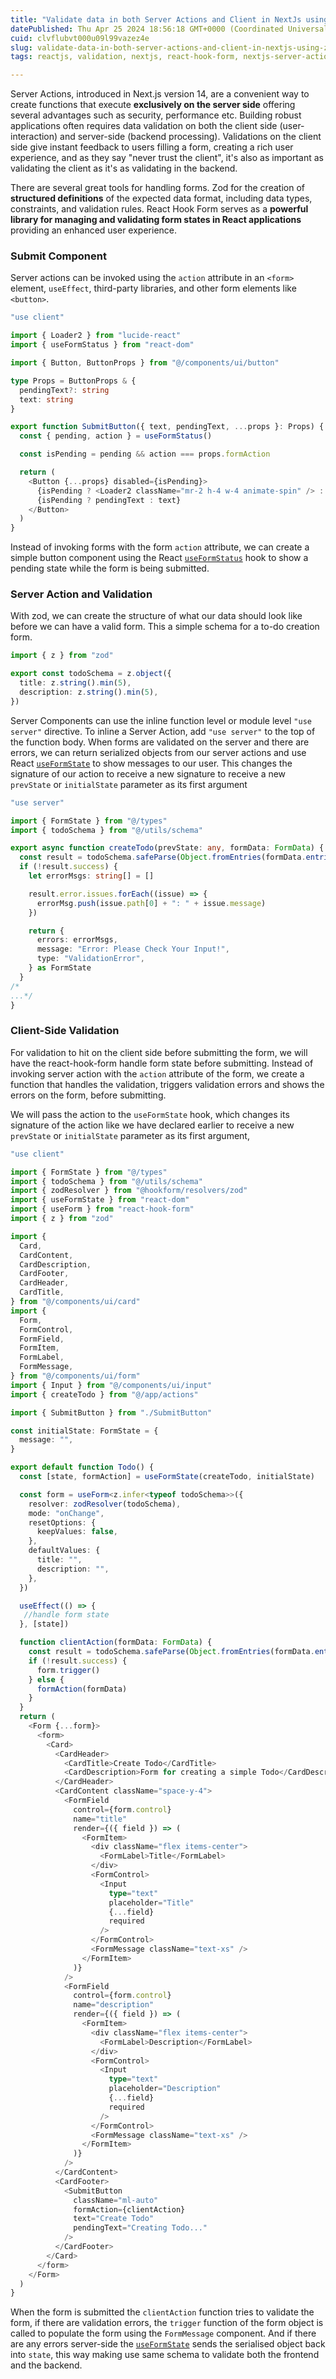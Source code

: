 ```yaml
---
title: "Validate data in both Server Actions and Client in NextJs using Zod and React-Hook-Forms"
datePublished: Thu Apr 25 2024 18:56:18 GMT+0000 (Coordinated Universal Time)
cuid: clvflubvt000u09l99vazez4e
slug: validate-data-in-both-server-actions-and-client-in-nextjs-using-zod-and-react-hook-forms
tags: reactjs, validation, nextjs, react-hook-form, nextjs-server-actions

---
```


Server Actions, introduced in Next.js version 14, are a convenient way to create functions that execute **exclusively on the server side** offering several advantages such as security, performance etc. Building robust applications often requires data validation on both the client side (user-interaction) and server-side (backend processing). Validations on the client side give instant feedback to users filling a form, creating a rich user experience, and as they say "never trust the client", it's also as important as validating the client as it's as validating in the backend.

There are several great tools for handling forms. Zod for the creation of **structured definitions** of the expected data format, including data types, constraints, and validation rules. React Hook Form serves as a **powerful library for managing and validating form states in React applications** providing an enhanced user experience.

### Submit Component

Server actions can be invoked using the `action` attribute in an `<form>` element, `useEffect`, third-party libraries, and other form elements like `<button>`.

```typescript
"use client"

import { Loader2 } from "lucide-react"
import { useFormStatus } from "react-dom"

import { Button, ButtonProps } from "@/components/ui/button"

type Props = ButtonProps & {
  pendingText?: string
  text: string
}

export function SubmitButton({ text, pendingText, ...props }: Props) {
  const { pending, action } = useFormStatus()

  const isPending = pending && action === props.formAction

  return (
    <Button {...props} disabled={isPending}>
      {isPending ? <Loader2 className="mr-2 h-4 w-4 animate-spin" /> : null}
      {isPending ? pendingText : text}
    </Button>
  )
}
```

Instead of invoking forms with the form `action` attribute, we can create a simple button component using the React [`useFormStatus`](https://react.dev/reference/react-dom/hooks/useFormStatus) hook to show a pending state while the form is being submitted.

### Server Action and Validation

With zod, we can create the structure of what our data should look like before we can have a valid form. This a simple schema for a to-do creation form.

```typescript
import { z } from "zod"

export const todoSchema = z.object({
  title: z.string().min(5),
  description: z.string().min(5),
})
```

Server Components can use the inline function level or module level `"use server"` directive. To inline a Server Action, add `"use server"` to the top of the function body. When forms are validated on the server and there are errors, we can return serialized objects from our server actions and use React [`useFormState`](https://react.dev/reference/react-dom/hooks/useFormState) to show messages to our user. This changes the signature of our action to receive a new signature to receive a new `prevState` or `initialState` parameter as its first argument

```typescript
"use server"

import { FormState } from "@/types"
import { todoSchema } from "@/utils/schema"

export async function createTodo(prevState: any, formData: FormData) {
  const result = todoSchema.safeParse(Object.fromEntries(formData.entries()))
  if (!result.success) {
    let errorMsgs: string[] = []

    result.error.issues.forEach((issue) => {
      errorMsg.push(issue.path[0] + ": " + issue.message)
    })

    return {
      errors: errorMsgs,
      message: "Error: Please Check Your Input!",
      type: "ValidationError",
    } as FormState
  }
/*
...*/
}
```

### Client-Side Validation

For validation to hit on the client side before submitting the form, we will have the react-hook-form handle form state before submitting. Instead of invoking server action with the `action` attribute of the form, we create a function that handles the validation, triggers validation errors and shows the errors on the form, before submitting.

We will pass the action to the `useFormState` hook, which changes its signature of the action like we have declared earlier to receive a new `prevState` or `initialState` parameter as its first argument,

```typescript
"use client"

import { FormState } from "@/types"
import { todoSchema } from "@/utils/schema"
import { zodResolver } from "@hookform/resolvers/zod"
import { useFormState } from "react-dom"
import { useForm } from "react-hook-form"
import { z } from "zod"

import {
  Card,
  CardContent,
  CardDescription,
  CardFooter,
  CardHeader,
  CardTitle,
} from "@/components/ui/card"
import {
  Form,
  FormControl,
  FormField,
  FormItem,
  FormLabel,
  FormMessage,
} from "@/components/ui/form"
import { Input } from "@/components/ui/input"
import { createTodo } from "@/app/actions"

import { SubmitButton } from "./SubmitButton"

const initialState: FormState = {
  message: "",
}

export default function Todo() {
  const [state, formAction] = useFormState(createTodo, initialState)

  const form = useForm<z.infer<typeof todoSchema>>({
    resolver: zodResolver(todoSchema),
    mode: "onChange",
    resetOptions: {
      keepValues: false,
    },
    defaultValues: {
      title: "",
      description: "",
    },
  })

  useEffect(() => {
   //handle form state
  }, [state])

  function clientAction(formData: FormData) {
    const result = todoSchema.safeParse(Object.fromEntries(formData.entries()))
    if (!result.success) {
      form.trigger()
    } else {
      formAction(formData)
    }
  }
  return (
    <Form {...form}>
      <form>
        <Card>
          <CardHeader>
            <CardTitle>Create Todo</CardTitle>
            <CardDescription>Form for creating a simple Todo</CardDescription>
          </CardHeader>
          <CardContent className="space-y-4">
            <FormField
              control={form.control}
              name="title"
              render={({ field }) => (
                <FormItem>
                  <div className="flex items-center">
                    <FormLabel>Title</FormLabel>
                  </div>
                  <FormControl>
                    <Input
                      type="text"
                      placeholder="Title"
                      {...field}
                      required
                    />
                  </FormControl>
                  <FormMessage className="text-xs" />
                </FormItem>
              )}
            />
            <FormField
              control={form.control}
              name="description"
              render={({ field }) => (
                <FormItem>
                  <div className="flex items-center">
                    <FormLabel>Description</FormLabel>
                  </div>
                  <FormControl>
                    <Input
                      type="text"
                      placeholder="Description"
                      {...field}
                      required
                    />
                  </FormControl>
                  <FormMessage className="text-xs" />
                </FormItem>
              )}
            />
          </CardContent>
          <CardFooter>
            <SubmitButton
              className="ml-auto"
              formAction={clientAction}
              text="Create Todo"
              pendingText="Creating Todo..."
            />
          </CardFooter>
        </Card>
      </form>
    </Form>
  )
}
```

When the form is submitted the `clientAction` function tries to validate the form, if there are validation errors, the `trigger` function of the form object is called to populate the form using the `FormMessage` component. And if there are any errors server-side the [`useFormState`](https://react.dev/reference/react-dom/hooks/useFormState) sends the serialised object back into `state`, this way making use same schema to validate both the frontend and the backend.